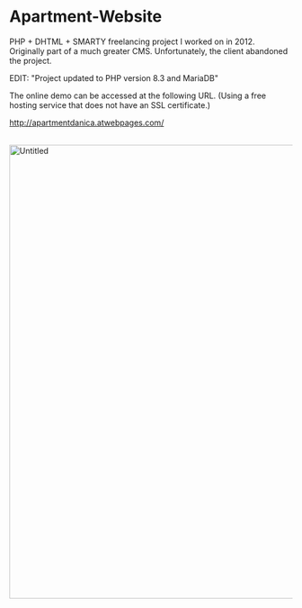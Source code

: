 # Apartment-Website

PHP + DHTML + SMARTY freelancing project I worked on in 2012. <br />
Originally part of a much greater CMS. Unfortunately, the client abandoned the project.

EDIT: "Project updated to PHP version 8.3 and MariaDB"

The online demo can be accessed at the following URL. (Using a free hosting service that does not have an SSL certificate.)

http://apartmentdanica.atwebpages.com/

<br />

<img width="1214" height="806" alt="Untitled" src="https://github.com/user-attachments/assets/abece81e-dc34-4eb0-a96a-6a3cec08b89e" />
